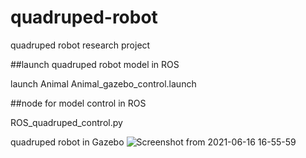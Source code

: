 # quadruped-robot
quadruped robot research project

##launch quadruped robot model in ROS

launch Animal Animal_gazebo_control.launch

##node for model control in ROS

ROS_quadruped_control.py

quadruped robot in Gazebo
![Screenshot from 2021-06-16 16-55-59](https://user-images.githubusercontent.com/54346575/152728562-958f8cd7-7f06-48bf-9f1d-af3c7dc1f90b.png)

